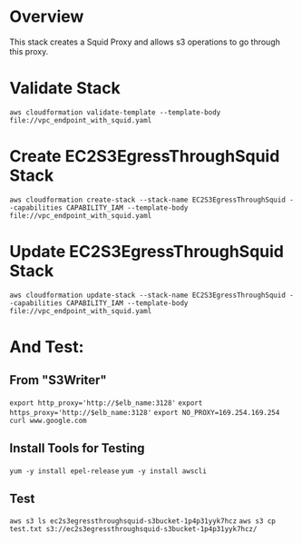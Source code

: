 # Overview
This stack creates a Squid Proxy and allows s3 operations to go through this proxy.

# Validate Stack
`aws cloudformation validate-template --template-body file://vpc_endpoint_with_squid.yaml`

# Create EC2S3EgressThroughSquid Stack
`aws cloudformation create-stack --stack-name EC2S3EgressThroughSquid --capabilities CAPABILITY_IAM --template-body file://vpc_endpoint_with_squid.yaml`

# Update EC2S3EgressThroughSquid Stack
`aws cloudformation update-stack --stack-name EC2S3EgressThroughSquid --capabilities CAPABILITY_IAM --template-body file://vpc_endpoint_with_squid.yaml`

# And Test:

## From "S3Writer"

`export http_proxy='http://$elb_name:3128'`
`export https_proxy='http://$elb_name:3128'`
`export NO_PROXY=169.254.169.254`
`curl www.google.com`

## Install Tools for Testing
`yum -y install epel-release`
`yum -y install awscli`

## Test
`aws s3 ls ec2s3egressthroughsquid-s3bucket-1p4p31yyk7hcz`
`aws s3 cp test.txt s3://ec2s3egressthroughsquid-s3bucket-1p4p31yyk7hcz/`